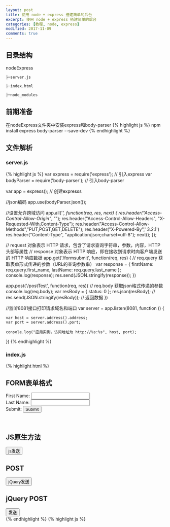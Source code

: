 ```yaml
---
layout: post
title: 使用 node + express 搭建简单的后台
excerpt: 使用 node + express 搭建简单的后台
categories: [教程, node, express]
modified: 2017-11-09
comments: true
---
```


## 目录结构
nodeExpress

    ├─server.js

    ├─index.html

    ├─node_modules

## 前期准备
在nodeExpress文件夹中安装express和body-parser
{% highlight js %}
npm install express body-parser --save-dev
{% endhighlight %}

## 文件解析
### server.js
{% highlight js %}
var express = require('express'); // 引入express
var bodyParser = require('body-parser'); // 引入body-parser

var app = express(); // 创建expresss

//json编码
app.use(bodyParser.json()); 

//设置允许跨域访问
app.all('*', function(req, res, next) {
    res.header("Access-Control-Allow-Origin", "*");
    res.header("Access-Control-Allow-Headers", "X-Requested-With,Content-Type");
    res.header("Access-Control-Allow-Methods","PUT,POST,GET,DELETE");
    res.header("X-Powered-By",' 3.2.1')
    res.header("Content-Type", "application/json;charset=utf-8");
    next();
});

// request 对象表示 HTTP 请求，包含了请求查询字符串，参数，内容，HTTP 头部等属性
// response 对象表示 HTTP 响应，即在接收到请求时向客户端发送的 HTTP 响应数据
app.get('/formsubmit', function(req, res) {
    // req.query 获取表单形式传递的参数（URL的查询参数串）
    var response = {
       firstName: req.query.first_name,
       lastName: req.query.last_name
    };
    console.log(response);
    res.send(JSON.stringify(response));
})

app.post('/postTest', function(req, res){
    // req.body 获取json格式传递的参数
    console.log(req.body);
    var resBody = {
        status: 0
    };
    res.json(resBody);
    // res.send(JSON.stringify(resBody)); // 返回数据
})

//监听8081接口打印请求域名和端口
var server = app.listen(8081, function () {

    var host = server.address().address;
    var port = server.address().port;

    console.log("应用实例，访问地址为 http://%s:%s", host, port);

})
{% endhighlight %}

### index.js
{% highlight html %}
    <section>
        <h2>FORM表单格式</h2>
        <form action="http://localhost:8081/formsubmit" method="GET" enctype="text/plain">
            First Name: <input type="text" name="first_name">
            <br>
            Last Name: <input type="text" name="last_name">
            <br>
            Submit: <input type="submit" value="Submit">
        </form>
        <br>
        <h2>JS原生方法</h2>
        <button id="jsSubmit">js发送</button>
    </section>
    <!-- jqeury -->
    <section>
        <h2>POST</h2>
        <button id="submit">jQuery发送</button>
        <h2>jQuery POST</h2>
        <button id="jqPost">发送</button>
    </section>
{% endhighlight %}
{% highlight js %}
    <script src="http://apps.bdimg.com/libs/jquery/1.6.4/jquery.min.js"></script>
    <script>
        // 采用原生方法
        var jsSubmitBtn = document.getElementById('jsSubmit');
        jsSubmitBtn.onclick = function() {
            var postBody = {
                value: 1
            };
            var xhr = new XMLHttpRequest();
            xhr.onreadystatechange = function() {
                if (xhr.readyState == 4) {
                    if (xhr.status >= 200 && xhr.status < 300 || xhr.status == 304) {
                        console.log(xhr.responseText);
                    } else {
                        console.log('unsuccessful:' + xhr.status);
                    }
                }
            };
            xhr.open('get', "http://localhost:8081/formsubmit?first_name=hongyan&last_name=fang", true);
            xhr.send(null);
        }

        // 采用jquery方法
        $(document).ready(function() {
            // 点击jQuery发送
            $('#submit').click(function() {
                var postBody = {
                    value: 1
                };
                httpMethod('http://localhost:8081/postTest', 'post', postBody).then(function(data) {
                    console.log('jQuery', data);
                }, function(data) {
                    console.log('jQuery', data);
                })
                
            });

            function httpMethod(url, method, dataObj) {
                var defer = $.Deferred();
                $.ajax({
                    url: url,
                    type: method,
                    dataType: 'json',
                    data: JSON.stringify(dataObj), // important
                    contentType:'application/json; charset=utf-8', // important
                    success : function(data){
                        defer.resolve(data);//执行状态从"未完成"改为"已完成"
                    },
                    error : function(data){
                        defer.reject(data);
                    }
                })
                return defer.promise();
            }

            $('#jqPost').click(function() {
                var postBody = {
                    'mobile': '13755448866',
                    'code': '123456'
                };
                $.ajax({
                    url: 'http://localhost:8081/postTest',
                    type: 'POST',
                    dataType: 'JSON',
                    contentType: "application/json; charset=utf-8",
                    data: JSON.stringify(postBody)
                })
                .done(function(data) {
                    console.log(data);
                    console.log("success");
                })
                .fail(function(data) {
                    console.log('请重试');
                })  
                
            });
        });
    </script>
{% endhighlight %}

## 测试
在nodexExpress文件夹中按住shift+鼠标右键，打开命令行输入
{% highlight js %}
node serve.js
{% endhighlight %}
运行后台服务，然后打开index.html，就可以在页面上进行简单的操作啦~

![nodeExpress](http://oy41mkgad.bkt.clouddn.com/nodeExpress.png 'nodeExpress')

*每次server.js有更新的话，记得在命令行里重新启动服务~*

源码地址在[这里](https://github.com/fhy-crystal/nodeExpress)

完结撒花❀~